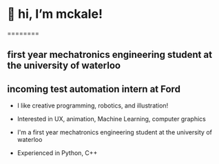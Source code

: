 # 🐳 hi, I’m mckale!
========

## first year mechatronics engineering student at the university of waterloo
## incoming test automation intern at Ford

* I like creative programming, robotics, and illustration!
* Interested in UX, animation, Machine Learning, computer graphics
* I'm a first year mechatronics engineering student at the university of waterloo

* Experienced in Python, C++


<!---
mckalechung/mckalechung is a ✨ special ✨ repository because its `README.md` (this file) appears on your GitHub profile.
You can click the Preview link to take a look at your changes.
--->
